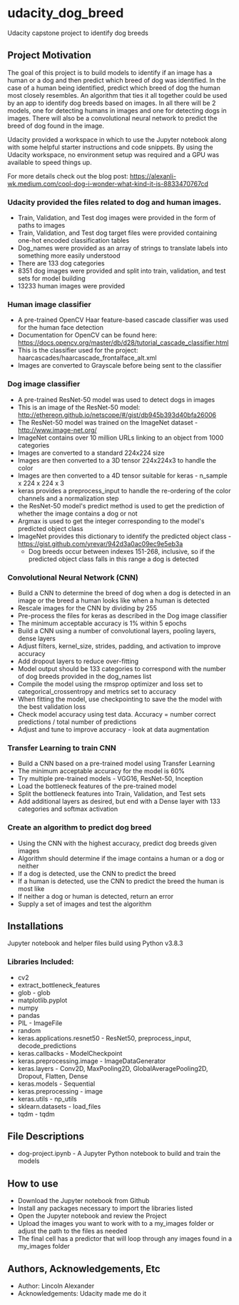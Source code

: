 # udacity_dog_breed
Udacity capstone project to identify dog breeds

## Project Motivation
The goal of this project is to build models to identify if an image has a human or a dog and then predict which breed of dog was identified.  In the case of a human being identified, predict which breed of dog the human most closely resembles.  An algorithm that ties it all together could be used by an app to identify dog breeds based on images.  In all there will be 2 models, one for detecting humans in images and one for detecting dogs in images.  There will also be a convolutional neural network to predict the breed of dog found in the image.

Udacity provided a workspace in which to use the Jupyter notebook along with some helpful starter instructions and code snippets.  By using the Udacity workspace, no environment setup was required and a GPU was available to speed things up.

For more details check out the blog post: https://alexanli-wk.medium.com/cool-dog-i-wonder-what-kind-it-is-8833470767cd

### Udacity provided the files related to dog and human images.  
* Train, Validation, and Test dog images were provided in the form of paths to images
* Train, Validation, and Test dog target files were provided containing one-hot encoded classification tables
* Dog_names were provided as an array of strings to translate labels into something more easily understood
* There are 133 dog categories
* 8351 dog images were provided and split into train, validation, and test sets for model building
* 13233 human images were provided

### Human image classifier
* A pre-trained OpenCV Haar feature-based cascade classifier was used for the human face detection
* Documentation for OpenCV can be found here: https://docs.opencv.org/master/db/d28/tutorial_cascade_classifier.html
* This is the classifier used for the project: haarcascades/haarcascade_frontalface_alt.xml
* Images are converted to Grayscale before being sent to the classifier

### Dog image classifier
* A pre-trained ResNet-50 model was used to detect dogs in images
* This is an image of the ResNet-50 model: http://ethereon.github.io/netscope/#/gist/db945b393d40bfa26006
* The ResNet-50 model was trained on the ImageNet dataset - http://www.image-net.org/
* ImageNet contains over 10 million URLs linking to an object from 1000 categories
* Images are converted to a standard 224x224 size
* Images are then converted to a 3D tensor 224x224x3 to handle the color
* Images are then converted to a 4D tensor suitable for keras - n_sample x 224 x 224 x 3
* keras provides a preprocess_input to handle the re-ordering of the color channels and a normalization step
* the ResNet-50 model's predict method is used to get the prediction of whether the image contains a dog or not
* Argmax is used to get the integer corresponding to the model's predicted object class
* ImageNet provides this dictionary to identify the predicted object class - https://gist.github.com/yrevar/942d3a0ac09ec9e5eb3a
  * Dog breeds occur between indexes 151-268, inclusive, so if the predicted object class falls in this range a dog is detected

### Convolutional Neural Network (CNN)
* Build a CNN to determine the breed of dog when a dog is detected in an image or the breed a human looks like when a human is detected
* Rescale images for the CNN by dividing by 255
* Pre-process the files for keras as described in the Dog image classifier
* The minimum acceptable accuracy is 1% within 5 epochs
* Build a CNN using a number of convolutional layers, pooling layers, dense layers
* Adjust filters, kernel_size, strides, padding, and activation to improve accuracy
* Add dropout layers to reduce over-fitting
* Model output should be 133 categories to correspond with the number of dog breeds provided in the dog_names list
* Compile the model using the rmsprop optimizer and loss set to categorical_crossentropy and metrics set to accuracy
* When fitting the model, use checkpointing to save the the model with the best validation loss
* Check model accuracy using test data.  Accuracy = number correct predictions / total number of predictions
* Adjust and tune to improve accuracy - look at data augmentation

### Transfer Learning to train CNN
* Build a CNN based on a pre-trained model using Transfer Learning
* The minimum acceptable accuracy for the model is 60%
* Try multiple pre-trained models - VGG16, ResNet-50, Inception           
* Load the bottleneck features of the pre-trained model
* Split the bottleneck features into Train, Validation, and Test sets
* Add additional layers as desired, but end with a Dense layer with 133 categories and softmax activation

### Create an algorithm to predict dog breed
* Using the CNN with the highest accuracy, predict dog breeds given images
* Algorithm should determine if the image contains a human or a dog or neither
* If a dog is detected, use the CNN to predict the breed
* If a human is detected, use the CNN to predict the breed the human is most like
* If neither a dog or human is detected, return an error
* Supply a set of images and test the algorithm


## Installations
Jupyter notebook and helper files build using Python v3.8.3

### Libraries Included:
* cv2
* extract_bottleneck_features
* glob - glob
* matplotlib.pyplot
* numpy
* pandas
* PIL - ImageFile
* random
* keras.applications.resnet50 - ResNet50, preprocess_input, decode_predictions
* keras.callbacks - ModelCheckpoint
* keras.preprocessing.image - ImageDataGenerator
* keras.layers - Conv2D, MaxPooling2D, GlobalAveragePooling2D, Dropout, Flatten, Dense
* keras.models - Sequential
* keras.preprocessing - image
* keras.utils - np_utils
* sklearn.datasets - load_files
* tqdm - tqdm


## File Descriptions
* dog-project.ipynb - A Jupyter Python notebook to build and train the models

## How to use
* Download the Jupyter notebook from Github
* Install any packages necessary to import the libraries listed
* Open the Jupyter notebook and review the Project
* Upload the images you want to work with to a my_images folder or adjust the path to the files as needed
* The final cell has a predictor that will loop through any images found in a my_images folder


## Authors, Acknowledgements, Etc
* Author:  Lincoln Alexander
* Acknowledgements:  Udacity made me do it
